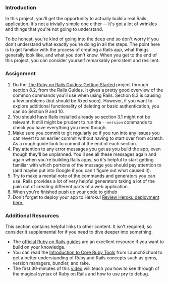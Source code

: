 ### Introduction

In this project, you'll get the opportunity to actually build a real Rails application.  It's not a trivially simple one either -- it's got a lot of wrinkles and things that you're not going to understand.

To be honest, you're kind of going into the deep end so don't worry if you don't understand what exactly you're doing in all the steps.  The point here is to get familiar with the process of creating a Rails app, what things generally look like, and what you don't know.  When you get to the end of this project, you can consider yourself remarkably persistent and resilient.

### Assignment

<div class="lesson-content__panel" markdown="1">

  1. Do the [The Ruby on Rails Guides: Getting Started](http://guides.rubyonrails.org/getting_started.html) project through section 8.2, from the Rails Guides. It gives a pretty good overview of the common commands you'll use when using Rails. Section 8.3 is causing a few problems (but should be fixed soon). However, if you want to explore additional functionality of deleting or basic authentication, you can do Section 9 and 10.
  2. You should have Rails installed already so section 3.1 might not be relevant. It still might be prudent to run the `--version` commands to check you have everything you need though.
  3. Make sure you commit to git regularly so if you run into any issues you can revert to an earlier commit without having to start over from scratch. As a rough guide look to commit at the end of each section.
  4. Pay attention to any error messages you get as you build the app, even though they'll be unplanned.  You'll see all these messages again and again when you're building Rails apps, so it's helpful to start getting familiar with which portions of the message you should pay attention to (and maybe put into Google if you can't figure out what caused it).
  5. Try to make a mental note of the commands and generators you can use. Rails provides a lot of very helpful generators taking a lot of the pain out of creating different parts of a web application.
  6. When you're finished push up your code to [github](https://github.com/)
  7. Don't forget to deploy your app to Heroku!  [Review Heroku deployment here.](https://www.theodinproject.com/courses/ruby-on-rails/lessons/deployment)
</div>

### Additional Resources
This section contains helpful links to other content. It isn't required, so consider it supplemental for if you need to dive deeper into something.

* The [official Ruby on Rails guides](http://guides.rubyonrails.org/) are an excellent resource if you want to build on your knowledge.
* You can read the [Introduction to Core Ruby Tools](https://launchschool.com/books/core_ruby_tools/read/introduction) from LaunchSchool to get a better understanding of Ruby and Rails concepts such as gems, version managers, bundler, and rake.
* The first 30-minutes of this [video](https://youtu.be/rssgWqJq-14) will teach you how to see through of the magical syntax of Ruby on Rails and how to use pry to debug.
